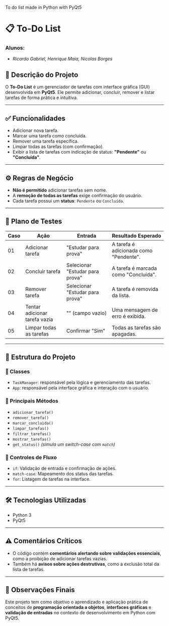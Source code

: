 To do list made in Python with PyQt5

# 📋 To-Do List

### Alunos:
* *Ricardo Gabriel, Henrique Maia, Nicolas Borges*

## 📝 Descrição do Projeto

O **To-Do List** é um gerenciador de tarefas com interface gráfica (GUI) desenvolvida em **PyQt5**. Ele permite adicionar, concluir, remover e listar tarefas de forma prática e intuitiva.

---

## ✅ Funcionalidades

- Adicionar nova tarefa.
- Marcar uma tarefa como concluída.
- Remover uma tarefa específica.
- Limpar todas as tarefas (com confirmação).
- Exibir a lista de tarefas com indicação de status: **"Pendente"** ou **"Concluída"**.

---

## ⚙️ Regras de Negócio

- **Não é permitido** adicionar tarefas sem nome.
- A **remoção de todas as tarefas** exige confirmação do usuário.
- Cada tarefa possui um **status**: `Pendente` ou `Concluída`.

---

## 🧪 Plano de Testes

| Caso | Ação | Entrada | Resultado Esperado |
|------|------|---------|---------------------|
| 01   | Adicionar tarefa | "Estudar para prova" | A tarefa é adicionada como "Pendente". |
| 02   | Concluir tarefa | Selecionar "Estudar para prova" | A tarefa é marcada como "Concluída". |
| 03   | Remover tarefa | Selecionar "Estudar para prova" | A tarefa é removida da lista. |
| 04   | Tentar adicionar tarefa vazia | "" (campo vazio) | Uma mensagem de erro é exibida. |
| 05   | Limpar todas as tarefas | Confirmar "Sim" | Todas as tarefas são apagadas. |

---

## 🧱 Estrutura do Projeto

### 🧠 Classes

- `TaskManager`: responsável pela lógica e gerenciamento das tarefas.
- `App`: responsável pela interface gráfica e interação com o usuário.

### 🔧 Principais Métodos

- `adicionar_tarefa()`
- `remover_tarefa()`
- `marcar_concluida()`
- `limpar_tarefas()`
- `filtrar_tarefas()`
- `mostrar_tarefas()`
- `get_status()` *(simula um switch-case com `match`)*

### 🔁 Controles de Fluxo

- `if`: Validação de entrada e confirmação de ações.
- `match-case`: Mapeamento dos status das tarefas.
- `for`: Listagem de tarefas na interface.

---

## 🛠️ Tecnologias Utilizadas

- Python 3
- PyQt5

---

## ⚠️ Comentários Críticos

- O código contém **comentários alertando sobre validações essenciais**, como a proibição de adicionar tarefas vazias.
- Também há **avisos sobre ações destrutivas**, como a exclusão total da lista de tarefas.

---

## 📌 Observações Finais

Este projeto tem como objetivo o aprendizado e aplicação prática de conceitos de **programação orientada a objetos**, **interfaces gráficas** e **validação de entradas** no contexto de desenvolvimento em Python com PyQt5.
